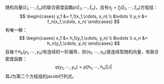 随机向量$(\xi_1, \cdots, \xi_n)$的联合密度函数$p(\xi_1, \cdots, \xi_n)$，且有$\eta_j = f_j(\xi_1, \cdots, \xi_n )$方程组：
$$
\begin{cases}
y_1 &= f_1(x_1,\cdots, x_n)
\\
&\vdots
\\
y_n &= f_n(x_1,\cdots, x_n)
\end{cases}
$$
有唯一解：
$$
\begin{cases}
x_1 &= h_1(y_1,\cdots, y_n)
\\
&\vdots
\\
x_n &= h_n(y_1,\cdots, y_n)
\end{cases}
$$
且每个$h_k(y_1, \cdots, y_n)$有连续的一阶偏导，则$(\eta_1, \cdots, \eta_n)$是连续型随机向量，有联合密度函数：
$$
q(y_1, \cdots, y_n)=p[h_1, \cdots, h_n]|J|
$$
其$J$为第二个方程组的jacobi行列式。